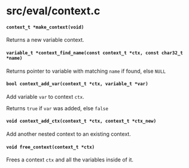 # src/eval/context.c

#### `context_t *make_context(void)`
Returns a new variable context.

#### `variable_t *context_find_name(const context_t *ctx, const char32_t *name)`
Returns pointer to variable with matching `name` if found, else `NULL`

#### `bool context_add_var(context_t *ctx, variable_t *var)`
Add variable `var` to context `ctx`.

Returns `true` if `var` was added, else `false`

#### `void context_add_ctx(context_t *ctx, context_t *ctx_new)`
Add another nested context to an existing context.

#### `void free_context(context_t *ctx)`
Frees a context `ctx` and all the variables inside of it.

